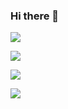 ### Hi there 👋

![](https://komarev.com/ghpvc/?username=TSBread&color=0e75b6&style=plastic)

<img src="https://img.shields.io/badge/mcbbs.net-TSBread-%23f78967"></img>

![](https://img.shields.io/badge/BiliBili-TSBread2960278-%2300a1d6)

![](https://img.shields.io/badge/GitHub-TSBread-%23002859)

<!--
**TSBread/TSBread** is a ✨ _special_ ✨ repository because its `README.md` (this file) appears on your GitHub profile.

Here are some ideas to get you started:

- 🔭 I’m currently working on ...
- 🌱 I’m currently learning ...
- 👯 I’m looking to collaborate on ...
- 🤔 I’m looking for help with ...
- 💬 Ask me about ...
- 📫 How to reach me: ...
- 😄 Pronouns: ...
- ⚡ Fun fact: ...
-->
